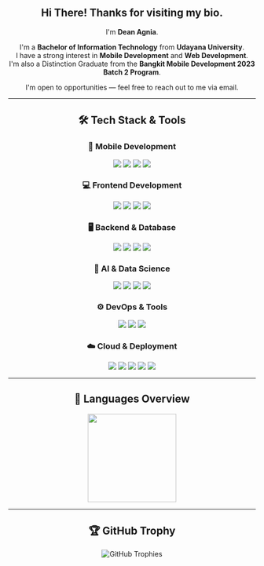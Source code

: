 <div align="center "> 

Hi There! Thanks for visiting my bio.  
--
I'm **Dean Agnia**.

I'm a **Bachelor of Information Technology** from **Udayana University**.  
I have a strong interest in **Mobile Development** and **Web Development**.  
I'm also a Distinction Graduate from the **Bangkit Mobile Development 2023 Batch 2 Program**.

I'm open to opportunities — feel free to reach out to me via email.

---

## 🛠️ Tech Stack & Tools

### 📱 Mobile Development
<p>
  <img src="https://img.shields.io/badge/Flutter-02569B?style=for-the-badge&logo=flutter&logoColor=white"/>
  <img src="https://img.shields.io/badge/Kotlin-7F52FF?style=for-the-badge&logo=kotlin&logoColor=white"/>
<img src="https://img.shields.io/badge/Java-007396?style=for-the-badge&logo=openjdk&logoColor=white"/>
  <img src="https://img.shields.io/badge/TensorFlow_Lite-FF6F00?style=for-the-badge&logo=tensorflow&logoColor=white"/>
</p>

### 💻 Frontend Development
<p>
  <img src="https://img.shields.io/badge/Vue.js-4FC08D?style=for-the-badge&logo=vue.js&logoColor=white"/>
  <img src="https://img.shields.io/badge/Nuxt-00DC82?style=for-the-badge&logo=nuxt&logoColor=white"/>
  <img src="https://img.shields.io/badge/React-61DAFB?style=for-the-badge&logo=react&logoColor=black"/>
  <img src="https://img.shields.io/badge/Tailwind_CSS-06B6D4?style=for-the-badge&logo=tailwindcss&logoColor=white"/>
</p>
</p>

### 🖥️ Backend & Database
<p>
  <img src="https://img.shields.io/badge/Laravel-FF2D20?style=for-the-badge&logo=laravel&logoColor=white"/>
  <img src="https://img.shields.io/badge/Node.js-339933?style=for-the-badge&logo=node.js&logoColor=white"/>
  <img src="https://img.shields.io/badge/PostgreSQL-4169E1?style=for-the-badge&logo=postgresql&logoColor=white"/>
  <img src="https://img.shields.io/badge/MySQL-4479A1?style=for-the-badge&logo=mysql&logoColor=white"/>
</p>

### 🤖 AI & Data Science
<p>
  <img src="https://img.shields.io/badge/Python-3776AB?style=for-the-badge&logo=python&logoColor=white"/>
  <img src="https://img.shields.io/badge/Pandas-150458?style=for-the-badge&logo=pandas&logoColor=white"/>
  <img src="https://img.shields.io/badge/NumPy-013243?style=for-the-badge&logo=numpy&logoColor=white"/>
  <img src="https://img.shields.io/badge/Scikit--learn-F7931E?style=for-the-badge&logo=scikit-learn&logoColor=white"/>
</p>



### ⚙️ DevOps & Tools
<p>
  <img src="https://img.shields.io/badge/Docker-2496ED?style=for-the-badge&logo=docker&logoColor=white"/>
  <img src="https://img.shields.io/badge/Ubuntu-E95420?style=for-the-badge&logo=ubuntu&logoColor=white"/>
  <img src="https://img.shields.io/badge/GitHub-181717?style=for-the-badge&logo=github&logoColor=white"/>
</p>

### ☁️ Cloud & Deployment
<p>
  
<img src="https://img.shields.io/badge/Firebase-FFCA28?style=for-the-badge&logo=firebase&logoColor=black"/>
<img src="https://img.shields.io/badge/DigitalOcean-0080FF?style=for-the-badge&logo=digitalocean&logoColor=white"/>
<img src="https://img.shields.io/badge/Vercel-000000?style=for-the-badge&logo=vercel&logoColor=white"/>
<img src="https://img.shields.io/badge/Netlify-00C7B7?style=for-the-badge&logo=netlify&logoColor=white"/>
<img src="https://img.shields.io/badge/Railway-0B0D0E?style=for-the-badge&logo=railway&logoColor=white"/>

</p>

---

## 📝 Languages Overview
<p align="center">
  <img height="180em" src="https://github-readme-stats.vercel.app/api/top-langs/?username=akangromeo&layout=compact&theme=algolia&count_private=true" />
</p>

---

## 🏆 GitHub Trophy
<p align="center">
  <img src="https://github-profile-trophy.vercel.app/?username=akangromeo&theme=algolia&no-frame=true&row=1&column=6" alt="GitHub Trophies"/>
</p>

</div>
